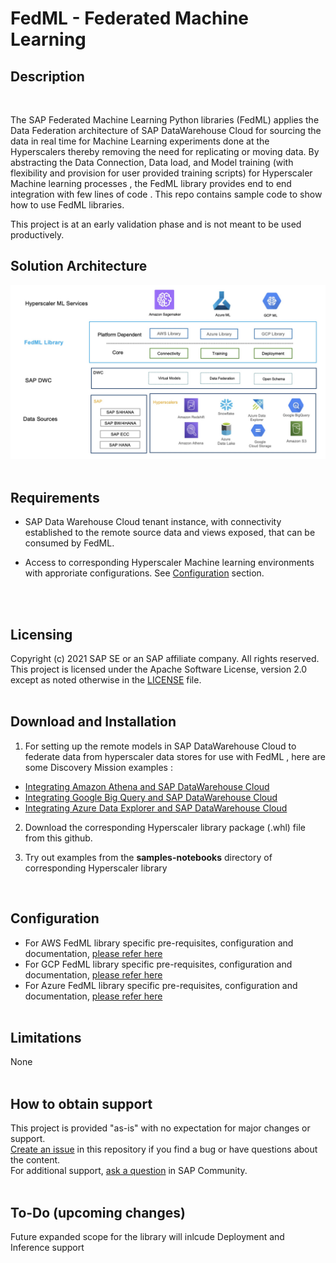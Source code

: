 # FedML - Federated Machine Learning

## Description 
 
<br>

The SAP Federated Machine Learning Python libraries (FedML) applies the Data Federation architecture of SAP DataWarehouse Cloud for sourcing the data in real time for Machine Learning experiments done at the Hyperscalers thereby removing the need for replicating or moving data. 
By abstracting the Data Connection, Data load, and Model training (with flexibility and provision for user provided training scripts) for Hyperscaler Machine learning processes , the FedML library  provides end to end integration with few lines of code . This repo contains sample code to show how to use FedML libraries.

This project is at an early validation phase and is not meant to be used productively. 

## Solution Architecture
 
 ![ARD](/FedML_ARD.jpg)
 <br>
<br>
## Requirements 
 
- SAP Data Warehouse Cloud tenant instance, with connectivity established to the remote source data and views exposed, that can be consumed by FedML. 

- Access to corresponding Hyperscaler Machine learning environments with approriate configurations. See [Configuration](#configuration) section.
<br>
 <br>

## Licensing 
 
Copyright (c) 2021 SAP SE or an SAP affiliate company. All rights reserved. This project is licensed under the Apache Software License, version 2.0 except as noted otherwise in the [LICENSE](LICENSES/Apache-2.0.txt) file.
<br>
<br>
## Download and Installation 

1. For setting up the remote models in SAP DataWarehouse Cloud to federate data from hyperscaler data stores for use with FedML , here are some Discovery Mission examples :

- [Integrating Amazon Athena and SAP DataWarehouse Cloud](https://discovery-center.cloud.sap/missiondetail/3401/3441/)
- [Integrating Google Big Query and SAP DataWarehouse Cloud](https://discovery-center.cloud.sap/missiondetail/3409/3449/)
- [Integrating Azure Data Explorer and SAP DataWarehouse Cloud](https://discovery-center.cloud.sap/missiondetail/3433/3473/)

2. Download the corresponding Hyperscaler library package (.whl) file from this github.

3. Try out examples from the **samples-notebooks** directory of corresponding Hyperscaler library 


 <br>

## Configuration 

- For AWS FedML library specific pre-requisites, configuration and documentation, [please refer here](AWS/fedml_aws.md) <br>
- For GCP FedML library specific pre-requisites, configuration and documentation, [please refer here](GCP/fedml_gcp.md)<br>
- For Azure FedML library specific pre-requisites, configuration and documentation, [please refer here](Azure/readme.md) <br><br>


## Limitations 

None
  <br><br>

## How to obtain support 

This project is provided "as-is" with no expectation for major changes or support. <br>
[Create an issue](https://github.com/SAP-samples/dwc-fedml/issues) in this repository if you find a bug or have questions about the content. <br>
For additional support, [ask a question](https://answers.sap.com/questions/ask.html) in SAP Community. 
   <br><br>
## To-Do (upcoming changes) 

Future expanded scope for the library will inlcude Deployment and Inference support 
 

